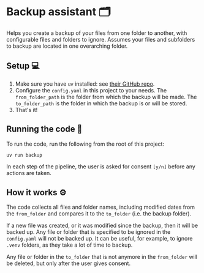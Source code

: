 # Backup assistant 🗂️

Helps you create a backup of your files from one folder to another, with configurable files and 
folders to ignore. Assumes your files and subfolders to backup are located in one overarching 
folder.

## Setup 💻

1. Make sure you have `uv` installed: see [their GitHub repo](https://github.com/astral-sh/uv?tab=readme-ov-file#installation).
2. Configure the `config.yaml` in this project to your needs. The `from_folder_path` is the folder
from which the backup will be made. The `to_folder_path` is the folder in which the backup is or 
will be stored.
3. That's it!

## Running the code 🚀

To run the code, run the following from the root of this project:
```bash
uv run backup
```

In each step of the pipeline, the user is asked for consent `[y/n]` before any actions are taken.

## How it works ⚙️

The code collects all files and folder names, including modified dates from the `from_folder` and 
compares it to the `to_folder` (i.e. the backup folder). 

If a new file was created, or it was modified since the backup, then it will be backed up. Any file 
or folder that is specified to be ignored in the `config.yaml` will not be backed up. It can be
useful, for example, to ignore `.venv` folders, as they take a lot of time to backup.

Any file or folder in the `to_folder` that is not anymore in the `from_folder` will be deleted, but
only after the user gives consent.

